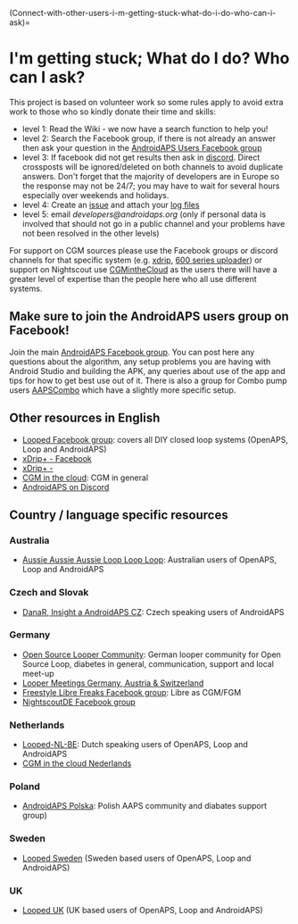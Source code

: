(Connect-with-other-users-i-m-getting-stuck-what-do-i-do-who-can-i-ask)=

# I'm getting stuck; What do I do? Who can I ask?

This project is based on volunteer work so some rules apply to avoid extra work to those who so kindly donate their time and skills:

- level 1: Read the Wiki - we now have a search function to help you!
- level 2: Search the Facebook group, if there is not already an answer then ask your question in the [AndroidAPS Users Facebook group](https://www.facebook.com/groups/1900195340201874/)
- level 3: If facebook did not get results then ask in [discord](https://discord.gg/4fQUWHZ4Mw). Direct crossposts will be ignored/deleted on both channels to avoid duplicate answers.  Don't forget that the majority of developers are in Europe so the response may not be 24/7; you may have to wait for several hours especially over weekends and holidays.
- level 4: Create an [issue](https://github.com/nightscout/AndroidAPS/issues) and attach your [log files](../Usage/Accessing-logfiles.md)
- level 5: email _developers@androidaps.org_ (only if personal data is involved that should not go in a public channel and your problems have not been resolved in the other levels)

For support on CGM sources please use the Facebook groups or discord channels for that specific system (e.g. [xdrip](https://www.facebook.com/groups/xDripG5/), [600 series uploader](https://www.facebook.com/groups/NightscoutForMedtronic/)) or support on Nightscout use [CGMintheCloud](https://www.facebook.com/groups/cgminthecloud/) as the users there will have a greater level of expertise than the people here who all use different systems.

## Make sure to join the AndroidAPS users group on Facebook!

Join the main [AndroidAPS Facebook group](https://www.facebook.com/groups/1900195340201874/). You can post here any questions about the algorithm, any setup problems you are having with Android Studio and building the APK, any queries about use of the app and tips for how to get best use out of it.  There is also a group for Combo pump users [AAPSCombo](https://www.facebook.com/groups/127507891261169/) which have a slightly more specific setup.

## Other resources in English

- [Looped Facebook group](https://www.facebook.com/groups/TheLoopedGroup): covers all DIY closed loop systems (OpenAPS, Loop and AndroidAPS)
- [xDrip+ - Facebook](https://www.facebook.com/groups/xDripG5/)
- [xDrip+ - ](https://xdrip.readthedocs.io/en/latest/)
- [CGM in the cloud](https://www.facebook.com/groups/cgminthecloud/): CGM in general
- [AndroidAPS on Discord](https://discord.gg/4fQUWHZ4Mw)

## Country / language specific resources

### Australia

- [Aussie Aussie Aussie Loop Loop Loop](https://www.facebook.com/groups/AussieLooping/): Australian users of OpenAPS, Loop and AndroidAPS

### Czech and Slovak

- [DanaR, Insight a AndroidAPS CZ](https://www.facebook.com/groups/AndroidAPSCZ/): Czech speaking users of AndroidAPS

### Germany

- [Open Source Looper Community](https://de.loopercommunity.org/): German looper community for Open Source Loop, diabetes in general, communication, support and local meet-up
- [Looper Meetings Germany, Austria & Switzerland](https://de.loopercommunity.org/c/veranstaltungen/l/calendar)
- [Freestyle Libre Freaks Facebook group](https://www.facebook.com/groups/FreestyleLibreFreaks/): Libre as CGM/FGM
- [NightscoutDE Facebook group](https://www.facebook.com/groups/nightscoutDE/)

### Netherlands

- [Looped-NL-BE](https://www.facebook.com/groups/117102135652893): Dutch speaking users of OpenAPS, Loop and AndroidAPS
- [CGM in the cloud Nederlands](https://www.facebook.com/groups/1764754560436596)

### Poland

- [AndroidAPS Polska](https://www.facebook.com/groups/aapspl): Polish AAPS community and diabates support group)

### Sweden

- [Looped Sweden](https://www.facebook.com/groups/661514380864081/) (Sweden based users of OpenAPS, Loop and AndroidAPS)

### UK

- [Looped UK](https://www.facebook.com/groups/LoopedUK/) (UK based users of OpenAPS, Loop and AndroidAPS)
